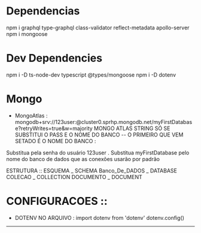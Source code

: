 # Dependencias
npm i graphql type-graphql class-validator reflect-metadata apollo-server
npm i mongoose

# Dev Dependencies
npm i -D ts-node-dev typescript @types/mongoose
npm i -D dotenv

# Mongo

* MongoAtlas :
mongodb+srv://123user:<password>@cluster0.sprhp.mongodb.net/myFirstDatabase?retryWrites=true&w=majority
MONGO ATLAS STRING SÓ SE SUBSTITUI O PASS E O NOME DO BANCO -- O PRIMEIRO QUE VEM SETADO É O NOME DO BANCO :

Substitua <password> pela senha do usuário 123user . 
Substitua myFirstDatabase pelo nome do banco de dados que as conexões usarão por padrão

ESTRUTURA ::
ESQUEMA          _  SCHEMA
Banco_De_DADOS   _  DATABASE
COLECAO          _  COLLECTION
DOCUMENTO        _  DOCUMENT



# CONFIGURACOES ::
* DOTENV NO ARQUIVO :
import dotenv from 'dotenv'
dotenv.config()

---
